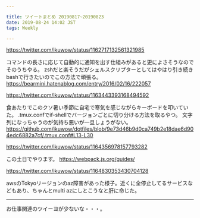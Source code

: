 ```yaml
---

title: ツイートまとめ 20190817~20190823
date: 2019-08-24 14:02 JST
tags: Weekly

---
```


https://twitter.com/ikuwow/status/1162717132561321985


コマンドの長さに応じて自動的に通知を出す仕組みがあると更によさそうなのでそのうちやる。
zshだと楽そうだがシェルスクリプターとしてはやはり引き続きbashで行きたいのでこの方法で頑張る。
https://bearmini.hatenablog.com/entry/2016/02/16/222057

https://twitter.com/ikuwow/status/1163443393168494592

食あたりでこのクソ暑い季節に自宅で寒気を感じながらキーボードを叩いていた。
.tmux.confでif-shellでバージョンごとに切り分ける方法を取るやつ。
文字列になっちゃうのが気持ち悪いが一旦しょうがない。
https://github.com/ikuwow/dotfiles/blob/9e73d46b9d0ca749b2e18dae6d904edc6882a7cf/.tmux.conf#L13-L30

https://twitter.com/ikuwow/status/1164356978157793282

この土日でやります。
https://webpack.js.org/guides/

https://twitter.com/ikuwow/status/1164830353430704128

awsのTokyoリージョンのaz障害があった様子。近くに全停止してるサービスなどもあり、ちゃんとmulti azにしとこうなと肝に命じた。

---

お仕事関連のツイーヨが少ないな・・・。
